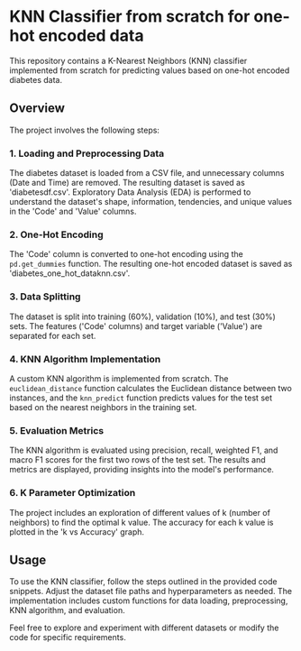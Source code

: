 # KNN Classifier from scratch for one-hot encoded data

This repository contains a K-Nearest Neighbors (KNN) classifier implemented from scratch for predicting values based on one-hot encoded diabetes data.

## Overview

The project involves the following steps:

### 1. Loading and Preprocessing Data

The diabetes dataset is loaded from a CSV file, and unnecessary columns (Date and Time) are removed. The resulting dataset is saved as 'diabetesdf.csv'. Exploratory Data Analysis (EDA) is performed to understand the dataset's shape, information, tendencies, and unique values in the 'Code' and 'Value' columns.

### 2. One-Hot Encoding

The 'Code' column is converted to one-hot encoding using the `pd.get_dummies` function. The resulting one-hot encoded dataset is saved as 'diabetes_one_hot_dataknn.csv'.

### 3. Data Splitting

The dataset is split into training (60%), validation (10%), and test (30%) sets. The features ('Code' columns) and target variable ('Value') are separated for each set.

### 4. KNN Algorithm Implementation

A custom KNN algorithm is implemented from scratch. The `euclidean_distance` function calculates the Euclidean distance between two instances, and the `knn_predict` function predicts values for the test set based on the nearest neighbors in the training set.

### 5. Evaluation Metrics

The KNN algorithm is evaluated using precision, recall, weighted F1, and macro F1 scores for the first two rows of the test set. The results and metrics are displayed, providing insights into the model's performance.

### 6. K Parameter Optimization

The project includes an exploration of different values of k (number of neighbors) to find the optimal k value. The accuracy for each k value is plotted in the 'k vs Accuracy' graph.

## Usage

To use the KNN classifier, follow the steps outlined in the provided code snippets. Adjust the dataset file paths and hyperparameters as needed. The implementation includes custom functions for data loading, preprocessing, KNN algorithm, and evaluation.

Feel free to explore and experiment with different datasets or modify the code for specific requirements.
